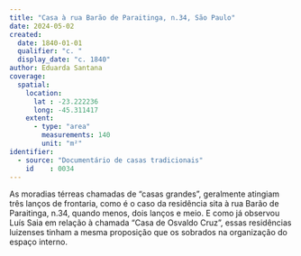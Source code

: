 ```yaml
---
title: "Casa à rua Barão de Paraitinga, n.34, São Paulo"
date: 2024-05-02
created:
  date: 1840-01-01
  qualifier: "c. "
  display_date: "c. 1840"
author: Eduarda Santana
coverage:
  spatial:
    location:
      lat : -23.222236
      long: -45.311417
    extent:
      - type: "area"
        measurements: 140
        unit: "m²"
identifier:
  - source: "Documentário de casas tradicionais"
    id    : 0034
---
```


As moradias térreas chamadas de “casas grandes”, geralmente atingiam três lanços de frontaria, como é o caso da residência sita à rua Barão de Paraitinga, n.34, quando menos, dois lanços e meio. E como já observou Luís Saia em relação à chamada “Casa de Osvaldo Cruz”, essas residências luizenses tinham a mesma proposição que os sobrados na organização do espaço interno.
